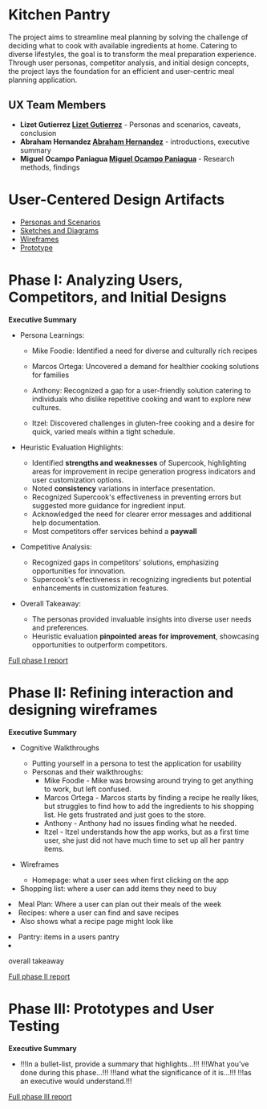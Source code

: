 # Kitchen Pantry

The project aims to streamline meal planning by solving the challenge of deciding what to cook with available ingredients at home. Catering to diverse lifestyles, the goal is to transform the meal preparation experience. Through user personas, competitor analysis, and initial design concepts, the project lays the foundation for an efficient and user-centric meal planning application.

## UX Team Members

* **Lizet Gutierrez [Lizet Gutierrez](https://github.com/lizetg)** - Personas and scenarios, caveats, conclusion
* **Abraham Hernandez [Abraham Hernandez](https://github.com/AbramHernandez)** - introductions, executive summary
* **Miguel Ocampo Paniagua [Miguel Ocampo Paniagua](https://github.com/Miguel9088)** - Research methods, findings

# User-Centered Design Artifacts
 
* [Personas and Scenarios](personas/)
* [Sketches and Diagrams](sketches/)
* [Wireframes](wireframes/)
* [Prototype](https://www.youtube.com/watch?v=Z1lJIoeKL8o)

# Phase I: Analyzing Users, Competitors, and Initial Designs

**Executive Summary**

* Persona Learnings:

  * Mike Foodie: Identified a need for diverse and culturally rich recipes

  * Marcos Ortega: Uncovered a demand for healthier cooking solutions for families

  * Anthony: Recognized a gap for a user-friendly solution catering to individuals who dislike repetitive cooking and want to explore new cultures.

  * Itzel: Discovered challenges in gluten-free cooking and a desire for quick, varied meals within a tight schedule.

* Heuristic Evaluation Highlights:

  * Identified **strengths and weaknesses** of Supercook, highlighting areas for improvement in recipe generation progress indicators and user customization options.
  * Noted **consistency** variations in interface presentation.
  * Recognized Supercook's effectiveness in preventing errors but suggested more guidance for ingredient input.
  * Acknowledged the need for clearer error messages and additional help documentation.
  * Most competitors offer services behind a **paywall**

* Competitive Analysis:

  * Recognized gaps in competitors' solutions, emphasizing opportunities for innovation.
  * Supercook's effectiveness in recognizing ingredients but potential enhancements in customization features.

* Overall Takeaway:
  
  * The personas provided invaluable insights into diverse user needs and preferences.
  * Heuristic evaluation **pinpointed areas for improvement**, showcasing opportunities to outperform competitors. 

[Full phase I report](phaseI/)

# Phase II: Refining interaction and designing wireframes

**Executive Summary**

* Cognitive Walkthroughs
  * Putting yourself in a persona to test the application for usability
  * Personas and their walkthroughs:
     * Mike Foodie - Mike was browsing around trying to get anything to work, but left confused.
     * Marcos Ortega - Marcos starts by finding a recipe he really likes, but struggles to find how to add the ingredients to his shopping list. He gets frustrated and just goes to the store.
     * Anthony - Anthony had no issues finding what he needed.
     * Itzel - Itzel understands how the app works, but as a first time user, she just did not have much time to set up all her pantry items.
       
* Wireframes
   * Homepage: what a user sees when first clicking on the app</ul>
   * Shopping list: where a user can add items they need to buy</ul>
   * Meal Plan: Where a user can plan out their meals of the week</ul>
   * Recipes: where a user can find and save recipes</ul>
      * Also shows what a recipe page might look like</ul></ul>
   * Pantry: items in a users pantry</ul>


* overall takeaway

[Full phase II report](phaseII/)

# Phase III: Prototypes and User Testing

**Executive Summary**
* !!!In a bullet-list, provide a summary that highlights...!!!
!!!What you've done during this phase...!!!
!!!and what the significance of it is...!!!
!!!as an executive would understand.!!!

[Full phase III report](phaseIII/)
